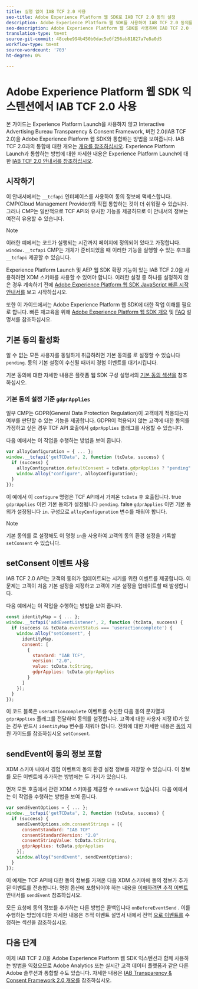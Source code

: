```yaml
---
title: 실행 없이 IAB TCF 2.0 사용
seo-title: Adobe Experience Platform 웹 SDK로 IAB TCF 2.0 동의 설정
description: Adobe Experience Platform 웹 SDK를 사용하여 IAB TCF 2.0 동의를 설정하는 방법을 알아봅니다.
seo-description: Adobe Experience Platform 웹 SDK를 사용하여 IAB TCF 2.0 동의를 설정하는 방법을 알아봅니다.
translation-type: tm+mt
source-git-commit: 48cebe994b450b0dac5e6f256ab81827a7e8a0d5
workflow-type: tm+mt
source-wordcount: '703'
ht-degree: 0%

---
```



# Adobe Experience Platform 웹 SDK 익스텐션에서 IAB TCF 2.0 사용

본 가이드는 Experience Platform Launch을 사용하지 않고 Interactive Advertising Bureau Transparency &amp; Consent Framework, 버전 2.0(IAB TCF 2.0)을 Adobe Experience Platform 웹 SDK와 통합하는 방법을 보여줍니다. IAB TCF 2.0과의 통합에 대한 개요는 [개요를 참조하십시오](./overview.md). Experience Platform Launch과 통합하는 방법에 대한 자세한 내용은 Experience Platform Launch에 대한 [IAB TCF 2.0 안내서를 참조하십시오](./with-launch.md).

## 시작하기

이 안내서에서는 `__tcfapi` 인터페이스를 사용하여 동의 정보에 액세스합니다. CMP(Cloud Management Provider)와 직접 통합하는 것이 더 쉬워질 수 있습니다. 그러나 CMP는 일반적으로 TCF API와 유사한 기능을 제공하므로 이 안내서의 정보는 여전히 유용할 수 있습니다.

>[!NOTE]
>
>이러한 예에서는 코드가 실행되는 시간까지 페이지에 정의되어 있다고 가정합니다. `window.__tcfapi` CMP는 개체가 준비되었을 때 이러한 기능을 실행할 수 있는 후크를 `__tcfapi` 제공할 수 있습니다.

Experience Platform Launch 및 AEP 웹 SDK 확장 기능이 있는 IAB TCF 2.0을 사용하려면 XDM 스키마를 사용할 수 있어야 합니다. 이러한 설정 중 하나를 설정하지 않은 경우 계속하기 전에 [Adobe Experience Platform 웹 SDK JavaScript 빠른 시작 안내서를](../../getting-started/quick-start-without-launch.md) 보고 시작하십시오.

또한 이 가이드에서는 Adobe Experience Platform 웹 SDK에 대한 작업 이해를 필요로 합니다. 빠른 재교육을 위해 [Adobe Experience Platform 웹 SDK 개요](../../home.md) 및 [FAQ](../../getting-started/web-sdk-faq.md) 설명서를 참조하십시오.

## 기본 동의 활성화

알 수 없는 모든 사용자를 동일하게 취급하려면 기본 동의를 로 설정할 수 있습니다 `pending`. 동의 기본 설정이 수신될 때까지 경험 이벤트를 대기시킵니다.

기본 동의에 대한 자세한 내용은 플랫폼 웹 SDK 구성 설명서의 [기본 동의 섹션을](../../fundamentals/configuring-the-sdk.md#default-consent) 참조하십시오.

### 기본 동의 설정 기준 `gdprApplies`

일부 CMP는 GDPR(General Data Protection Regulation)이 고객에게 적용되는지 여부를 판단할 수 있는 기능을 제공합니다. GDPR이 적용되지 않는 고객에 대한 동의를 가정하고 싶은 경우 TCF API 호출에서 `gdprApplies` 플래그를 사용할 수 있습니다.

다음 예에서는 이 작업을 수행하는 방법을 보여 줍니다.

```javascript
var alloyConfiguration = { ... };
window.__tcfapi('getTCData', 2, function (tcData, success) {
  if (success) {
    alloyConfiguration.defaultConsent = tcData.gdprApplies ? "pending" : "in";
    window.alloy("configure", alloyConfiguration);
  }
});
```

이 예에서 이 `configure` 명령은 TCF API에서 가져온 `tcData` 후 호출됩니다. true `gdprApplies` 이면 기본 동의가 설정됩니다 `pending`. false `gdprApplies` 이면 기본 동의가 설정됩니다 `in`. 구성으로 `alloyConfiguration` 변수를 채워야 합니다.

>[!NOTE]
>
>기본 동의를 로 설정해도 이 명령 `in`을 사용하여 고객의 동의 환경 설정을 기록할 `setConsent` 수 있습니다.

## setConsent 이벤트 사용

IAB TCF 2.0 API는 고객의 동의가 업데이트되는 시기를 위한 이벤트를 제공합니다. 이 문제는 고객이 처음 기본 설정을 지정하고 고객이 기본 설정을 업데이트할 때 발생합니다.

다음 예에서는 이 작업을 수행하는 방법을 보여 줍니다.

```javascript
const identityMap = { ... };
window.__tcfapi('addEventListener', 2, function (tcData, success) {
  if (success && tcData.eventStatus === 'useractioncomplete') {
    window.alloy("setConsent", {
      identityMap,
      consent: [
        {
          standard: "IAB TCF",
          version: "2.0",
          value: tcData.tcString,
          gdprApplies: tcData.gdprApplies
        }
      ]
    });
  }
});
```

이 코드 블록은 `useractioncomplete` 이벤트를 수신한 다음 동의 문자열과 `gdprApplies` 플래그를 전달하여 동의를 설정합니다. 고객에 대한 사용자 지정 ID가 있는 경우 반드시 `identityMap` 변수를 채워야 합니다. 전화에 대한 자세한 내용은 [동의](../../fundamentals/supporting-consent.md) 지원 가이드를 참조하십시오 `setConsent`.

## sendEvent에 동의 정보 포함

XDM 스키마 내에서 경험 이벤트의 동의 환경 설정 정보를 저장할 수 있습니다. 이 정보를 모든 이벤트에 추가하는 방법에는 두 가지가 있습니다.

먼저 모든 호출에서 관련 XDM 스키마를 제공할 수 `sendEvent` 있습니다. 다음 예에서는 이 작업을 수행하는 방법을 보여 줍니다.

```javascript
var sendEventOptions = { ... };
window.__tcfapi('getTCData', 2, function (tcData, success) {
  if (success) {
    sendEventOptions.xdm.consentStrings = [{
      consentStandard: "IAB TCF"
      consentStandardVersion: "2.0"
      consentStringValue: tcData.tcString,
      gdprApplies: tcData.gdprApplies
    }];
    window.alloy("sendEvent", sendEventOptions);
  }
});
```

이 예제는 TCF API에 대한 동의 정보를 가져온 다음 XDM 스키마에 동의 정보가 추가된 이벤트를 전송합니다. 명령 옵션에 포함되어야 하는 내용을 [이해하려면 추적 이벤트](../../fundamentals/tracking-events.md) 안내서를 `sendEvent` 참조하십시오.

모든 요청에 동의 정보를 추가하는 다른 방법은 콜백입니다 `onBeforeEventSend` . 이를 수행하는 방법에 대한 자세한 내용은 추적 이벤트 설명서 내에서 전역 [으로 이벤트를](../../fundamentals/tracking-events.md#modifying-events-globally) 수정하는 섹션을 참조하십시오.

## 다음 단계

이제 IAB TCF 2.0을 Adobe Experience Platform 웹 SDK 익스텐션과 함께 사용하는 방법을 익혔으므로 Adobe Analytics 또는 실시간 고객 데이터 플랫폼과 같은 다른 Adobe 솔루션과 통합할 수도 있습니다. 자세한 내용은 [IAB Transparency &amp; Consent Framework 2.0 개요를](./overview.md) 참조하십시오.

